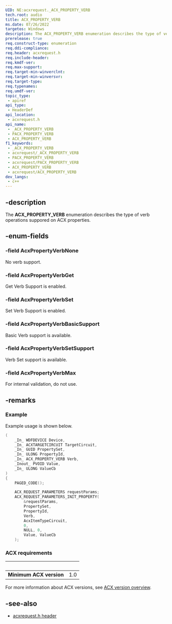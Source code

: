 ```yaml
---
UID: NE:acxrequest._ACX_PROPERTY_VERB
tech.root: audio
title: ACX_PROPERTY_VERB
ms.date: 07/26/2022
targetos: Windows
description: The ACX_PROPERTY_VERB enumeration describes the type of verb operations suppored on ACX properties. 
prerelease: true
req.construct-type: enumeration
req.ddi-compliance: 
req.header: acxrequest.h
req.include-header: 
req.kmdf-ver: 
req.max-support: 
req.target-min-winverclnt: 
req.target-min-winversvr: 
req.target-type: 
req.typenames: 
req.umdf-ver: 
topic_type:
 - apiref
api_type:
 - HeaderDef
api_location:
 - acxrequest.h
api_name:
 - _ACX_PROPERTY_VERB
 - PACX_PROPERTY_VERB
 - ACX_PROPERTY_VERB
f1_keywords:
 - _ACX_PROPERTY_VERB
 - acxrequest/_ACX_PROPERTY_VERB
 - PACX_PROPERTY_VERB
 - acxrequest/PACX_PROPERTY_VERB
 - ACX_PROPERTY_VERB
 - acxrequest/ACX_PROPERTY_VERB
dev_langs:
 - c++
---
```


## -description

The **ACX_PROPERTY_VERB** enumeration describes the type of verb operations suppored on ACX properties.

## -enum-fields

### -field AcxPropertyVerbNone

No verb support.

### -field AcxPropertyVerbGet

Get Verb Support is enabled.

### -field AcxPropertyVerbSet

Set Verb Support is enabled.

### -field AcxPropertyVerbBasicSupport

Basic Verb support is available.

### -field AcxPropertyVerbSetSupport

Verb Set support is available.

### -field AcxPropertyVerbMax

For internal validation, do not use.

## -remarks

### Example

Example usage is shown below.

```cpp
(
    _In_ WDFDEVICE Device,
    _In_ ACXTARGETCIRCUIT TargetCircuit,
    _In_ GUID PropertySet,
    _In_ ULONG PropertyId,
    _In_ ACX_PROPERTY_VERB Verb,
    _Inout_ PVOID Value,
    _In_ ULONG ValueCb
)
{
    PAGED_CODE();

    ACX_REQUEST_PARAMETERS requestParams;
    ACX_REQUEST_PARAMETERS_INIT_PROPERTY(
        &requestParams,
        PropertySet,
        PropertyId,
        Verb,
        AcxItemTypeCircuit,
        0,
        NULL, 0,
        Value, ValueCb
    );

```

### ACX requirements

| &nbsp; | &nbsp; |
| ---- |:---- |
| **Minimum ACX version** | 1.0 |

For more information about ACX versions, see [ACX version overview](/windows-hardware/drivers/audio/acx-version-overview).

## -see-also

- [acxrequest.h header](index.md)

